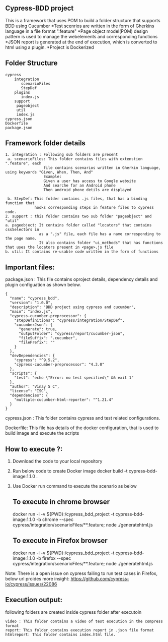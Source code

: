 Cypress-BDD project
--------------------
This is a framework that uses POM to build a folder structure that supports BDD using Cucumber
*Test scenrios are written in the form of Gherkins language in a file format ".feature"
*Page object model(POM) design pattern is used to manage the webelements and corresponding functions 
*JSON report is generated at the end of execution, which is converted to html using a plugin.
*Project is Dockerized 


Folder Structure
-----------------
```
cypress
    integration
       scenarioFiles
       StepDef
    plugins
       index.js
    support
     pageobject
     util
     index.js
cypress.json
Dockerfile
package.json
```
Framework folder details
------------------------
```
1. integration : Following sub folders are present 
 a. scenarioFiles: This folder contains files with extenstion ".feature", each 
                 file contains scenarios written in Gherkin language, using keywords "Given, When, Then, And" 
                 Example:
                 Given a user has access to Google website
                 And searche for an Android phone
                 Then android phone detils are displayed

 b. StepDef: This folder contains .js files, that has a binding function that 
             hooks corresponding steps in feature files to cypress code.
2. support : this folder contains two sub folder "pageobject" and "util" 
a. pageobject: It contains folder called "locators" that contains cssSelectors in 
               as a ".js" file, each file has a name corresponding to the page name.
               It also contains folder "ui_methods" that has functions that uses the locators present in <page>.js file
b. util: It contains re-usable code written in the form of functions
```
Important files:
----------------

package.json : This file contains oproject details, dependency details
               and plugin configuation as shown below.
```
{
  "name": "cypress_bdd",
  "version": "1.0.0",
  "description": "BDD project using cypress and cucumber",
  "main": "index.js",
  "cypress-cucumber-preprocessor": {
    "stepDefinitions": "cypress/integration/StepDef",
    "cucumberJson": {
      "generate": true,
      "outputFolder": "cypress/report/cucumber-json",
      "fileSuffix": ".cucumber",
      "filePrefix": ""
    }
  },
  "devDependencies": {
    "cypress": "^9.5.2",
    "cypress-cucumber-preprocessor": "4.3.0"
  },
  "scripts": {
    "test": "echo \"Error: no test specified\" && exit 1"
  },
  "author": "Vinay S C",
  "license": "ISC",
  "dependencies": {
    "multiple-cucumber-html-reporter": "^1.21.4"
  }
}
```
cypress.json : This folder contains cypress and test related configurations.

Dockerfile: This file has details of the docker configuration, that is used to build image and execute the scripts

 
How to execute ?:
---------------
1. Download the code to your local repository
2. Run below code to create Docker image 
    docker build -t cypress-bdd-image:1.1.0 .
3. Use Docker run command to execute the scenario as below

    To execute in chrome browser 
    ---------------------------
    docker run -i -v ${PWD}:/cypress_bdd_project -t cypress-bdd-image:1.1.0  -b chrome --spec cypress/integration/scenarioFiles/**.feature; node ./generatehtml.js
    
    To execute in Firefox browser
    -----------------------------
    docker run -i -v ${PWD}:/cypress_bdd_project -t cypress-bdd-image:1.1.0  -b firefox --spec cypress/integration/scenarioFiles/**.feature; node ./generatehtml.js

Note: There is a open issue on cypress failing to run test cases in Firefox, below
url proides more insight: https://github.com/cypress-io/cypress/issues/22086


Execution output:
----------------
following folders are created inside cypress folder after executoin
```
video : This folder contains a video of test execution in the compress format
report: This folder contains execution report in .json file format
htmlreport: This folder contains index.html file.
```
                